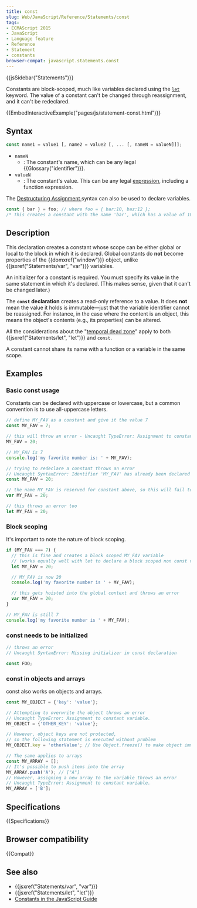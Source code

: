 ```yaml
---
title: const
slug: Web/JavaScript/Reference/Statements/const
tags:
- ECMAScript 2015
- JavaScript
- Language feature
- Reference
- Statement
- constants
browser-compat: javascript.statements.const
---
```

{{jsSidebar("Statements")}}

Constants are block-scoped, much like variables declared using the
[`let`](/en-US/docs/Web/JavaScript/Reference/Statements/let) keyword. The value
of a constant can't be changed through reassignment, and it can't be redeclared.

{{EmbedInteractiveExample("pages/js/statement-const.html")}}

## Syntax

```js
const name1 = value1 [, name2 = value2 [, ... [, nameN = valueN]]];
```

*   `nameN`
    *   : The constant's name, which can be any legal
        {{Glossary("identifier")}}.
*   `valueN`
    *   : The constant's value. This can be any legal
        [expression](/en-US/docs/Web/JavaScript/Guide/Expressions_and_Operators#Expressions),
        including a function expression.

The
[Destructuring Assignment ](/en-US/docs/Web/JavaScript/Reference/Operators/Destructuring_assignment)syntax
can also be used to declare variables.

```js
const { bar } = foo; // where foo = { bar:10, baz:12 };
/* This creates a constant with the name 'bar', which has a value of 10 */
```

## Description

This declaration creates a constant whose scope can be either global or local to
the block in which it is declared. Global constants do **not** become properties
of the {{domxref("window")}} object, unlike
{{jsxref("Statements/var",
  "var")}} variables.

An initializer for a constant is required. You must specify its value in the
same statement in which it's declared. (This makes sense, given that it can't be
changed later.)

The **`const` declaration** creates a read-only reference to a value. It does
**not** mean the value it holds is immutable—just that the variable identifier
cannot be reassigned. For instance, in the case where the content is an object,
this means the object's contents (e.g., its properties) can be altered.

All the considerations about the
"[temporal dead zone](/en-US/docs/Web/JavaScript/Reference/Statements/let#Temporal_dead_zone_TDZ)"
apply to both {{jsxref("Statements/let", "let")}} and `const`.

A constant cannot share its name with a function or a variable in the same
scope.

## Examples

### Basic const usage

Constants can be declared with uppercase or lowercase, but a common convention
is to use all-uppercase letters.

```js
// define MY_FAV as a constant and give it the value 7
const MY_FAV = 7;

// this will throw an error - Uncaught TypeError: Assignment to constant variable.
MY_FAV = 20;

// MY_FAV is 7
console.log('my favorite number is: ' + MY_FAV);

// trying to redeclare a constant throws an error
// Uncaught SyntaxError: Identifier 'MY_FAV' has already been declared
const MY_FAV = 20;

// the name MY_FAV is reserved for constant above, so this will fail too
var MY_FAV = 20;

// this throws an error too
let MY_FAV = 20;
```

### Block scoping

It's important to note the nature of block scoping.

```js
if (MY_FAV === 7) {
  // this is fine and creates a block scoped MY_FAV variable
  // (works equally well with let to declare a block scoped non const variable)
  let MY_FAV = 20;

  // MY_FAV is now 20
  console.log('my favorite number is ' + MY_FAV);

  // this gets hoisted into the global context and throws an error
  var MY_FAV = 20;
}

// MY_FAV is still 7
console.log('my favorite number is ' + MY_FAV);
```

### const needs to be initialized

```js
// throws an error
// Uncaught SyntaxError: Missing initializer in const declaration

const FOO;
```

### const in objects and arrays

const also works on objects and arrays.

```js
const MY_OBJECT = {'key': 'value'};

// Attempting to overwrite the object throws an error
// Uncaught TypeError: Assignment to constant variable.
MY_OBJECT = {'OTHER_KEY': 'value'};

// However, object keys are not protected,
// so the following statement is executed without problem
MY_OBJECT.key = 'otherValue'; // Use Object.freeze() to make object immutable

// The same applies to arrays
const MY_ARRAY = [];
// It's possible to push items into the array
MY_ARRAY.push('A'); // ["A"]
// However, assigning a new array to the variable throws an error
// Uncaught TypeError: Assignment to constant variable.
MY_ARRAY = ['B'];
```

## Specifications

{{Specifications}}

## Browser compatibility

{{Compat}}

## See also

*   {{jsxref("Statements/var", "var")}}
*   {{jsxref("Statements/let", "let")}}
*   [Constants in the JavaScript Guide](/en-US/docs/Web/JavaScript/Guide/Grammar_and_types#Constants)
